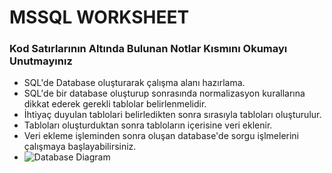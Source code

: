 # MSSQL WORKSHEET 

### Kod Satırlarının Altında Bulunan Notlar Kısmını Okumayı Unutmayınız

- SQL'de Database oluşturarak çalışma alanı hazırlama.
- SQL'de bir database oluşturup sonrasında normalizasyon kurallarına dikkat ederek gerekli tablolar belirlenmelidir.
- İhtiyaç duyulan tablolari belirledikten sonra sırasıyla tabloları oluşturulur.
- Tabloları oluşturduktan sonra tabloların içerisine veri eklenir.
- Veri ekleme işleminden sonra oluşan database'de sorgu işlmelerini çalışmaya başlayabilirsiniz.
- ![Database Diagram](![DatabaseDiagrams](https://github.com/iremDURGUN/MS-SQL-DATABASE-Olusturma/assets/116745736/7e0509c5-d53d-4ca5-bb86-27502021df20))
  
